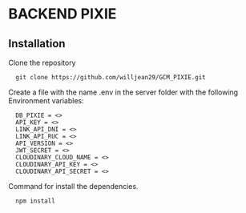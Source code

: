 # BACKEND PIXIE
## Installation
Clone the repository 
```
  git clone https://github.com/willjean29/GCM_PIXIE.git
```
Create a file with the name .env in the server folder with the following Environment variables:
```
  DB_PIXIE = <>
  API_KEY = <>
  LINK_API_DNI = <>
  LINK_API_RUC = <>
  API_VERSION = <>
  JWT_SECRET = <>
  CLOUDINARY_CLOUD_NAME = <>
  CLOUDINARY_API_KEY = <>
  CLOUDINARY_API_SECRET = <>
```
Command for install the dependencies.
```
  npm install
```
